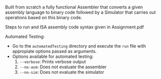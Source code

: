 Built from scratch a fully functional Assembler that converts a given assembly language to binary code followed by a Simulator that carries out operations based on this binary code.

Steps to run and ISA assembly code syntax given in Assignment.pdf

Automated Testing:
* Go to the `automatedTesting` directory and execute the `run` file with appropiate options passed as arguments.
* Options available for automated testing:
	1. `--verbose`: Prints verbose output
	2. `--no-asm`: Does not evaluate the assembler
	3. `--no-sim`: Does not evaluate the simulator
